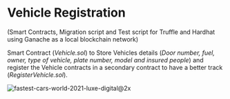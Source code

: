 # Vehicle Registration 
(Smart Contracts, Migration script and Test script for Truffle and Hardhat using Ganache as a local blockchain network)

Smart Contract (*Vehicle.sol*) to Store Vehicles details (*Door number, fuel, owner, type of vehicle, plate number, model and insured people*) and register the Vehicle contracts in a secondary contract to have a better track (*RegisterVehicle.sol*).



![fastest-cars-world-2021-luxe-digital@2x](https://user-images.githubusercontent.com/102038261/197752925-698fd6b0-8e83-49fb-b0e1-a30a217f2bf8.jpg)
